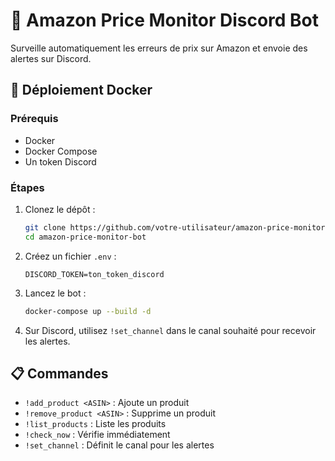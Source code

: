 # 🤖 Amazon Price Monitor Discord Bot

Surveille automatiquement les erreurs de prix sur Amazon et envoie des alertes sur Discord.

## 🚀 Déploiement Docker

### Prérequis
- Docker
- Docker Compose
- Un token Discord

### Étapes
1. Clonez le dépôt :
   ```bash
   git clone https://github.com/votre-utilisateur/amazon-price-monitor-bot.git
   cd amazon-price-monitor-bot
   ```

2. Créez un fichier `.env` :
   ```env
   DISCORD_TOKEN=ton_token_discord
   ```

3. Lancez le bot :
   ```bash
   docker-compose up --build -d
   ```

4. Sur Discord, utilisez `!set_channel` dans le canal souhaité pour recevoir les alertes.

## 📋 Commandes
- `!add_product <ASIN>` : Ajoute un produit
- `!remove_product <ASIN>` : Supprime un produit
- `!list_products` : Liste les produits
- `!check_now` : Vérifie immédiatement
- `!set_channel` : Définit le canal pour les alertes
